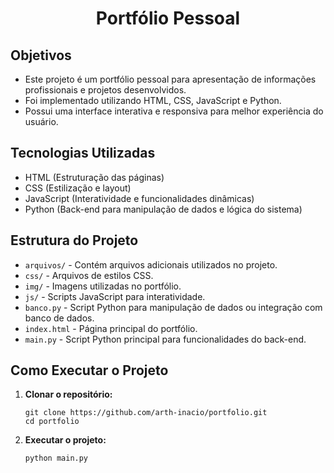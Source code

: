  <h1 align="center">Portfólio Pessoal</h1>
    
  <h2 align="left">Objetivos</h2>
  <ul>
      <li>Este projeto é um portfólio pessoal para apresentação de informações profissionais e projetos desenvolvidos.</li>
      <li>Foi implementado utilizando HTML, CSS, JavaScript e Python.</li>
      <li>Possui uma interface interativa e responsiva para melhor experiência do usuário.</li>
  </ul>
  
  <h2 align="left">Tecnologias Utilizadas</h2>
  <ul>
      <li>HTML (Estruturação das páginas)</li>
      <li>CSS (Estilização e layout)</li>
      <li>JavaScript (Interatividade e funcionalidades dinâmicas)</li>
      <li>Python (Back-end para manipulação de dados e lógica do sistema)</li>
  </ul>
  
  <h2 align="left">Estrutura do Projeto</h2>
  <ul>
      <li><code>arquivos/</code> - Contém arquivos adicionais utilizados no projeto.</li>
      <li><code>css/</code> - Arquivos de estilos CSS.</li>
      <li><code>img/</code> - Imagens utilizadas no portfólio.</li>
      <li><code>js/</code> - Scripts JavaScript para interatividade.</li>
      <li><code>banco.py</code> - Script Python para manipulação de dados ou integração com banco de dados.</li>
      <li><code>index.html</code> - Página principal do portfólio.</li>
      <li><code>main.py</code> - Script Python principal para funcionalidades do back-end.</li>
  </ul>
  
  <h2 align="left">Como Executar o Projeto</h2>
  <ol>
      <li><strong>Clonar o repositório:</strong>
          <pre><code>git clone https://github.com/arth-inacio/portfolio.git
cd portfolio</code></pre>
        </li>
        <li><strong>Executar o projeto:</strong>
            <pre><code>python main.py</code></pre>
        </li>
    </ol>

